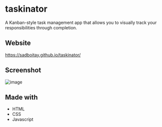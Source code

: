 # taskinator
A Kanban-style task management app that allows you to visually track your responsibilities through completion.

## Website
https://sadboitay.github.io/taskinator/

## Screenshot
![image](https://user-images.githubusercontent.com/86327207/129283578-97760cce-0039-4eb9-8f1e-dd4685d9f61e.png)

## Made with
* HTML
* CSS
* Javascript
